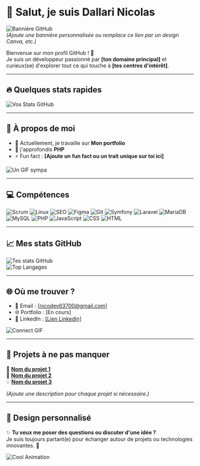# 👋 Salut, je suis Dallari Nicolas   

![Bannière GitHub](https://user-images.githubusercontent.com/placeholder-banner.jpg)  
*(Ajoute une bannière personnalisée ou remplace ce lien par un design Canva, etc.)*

Bienvenue sur mon profil GitHub ! 🚀  
Je suis un développeur passionné par **[ton domaine principal]** et curieux(se) d'explorer tout ce qui touche à **[tes centres d'intérêt]**.

---

## 🔥 Quelques stats rapides  
![Vos Stats GitHub](https://github-readme-stats.vercel.app/api?username=NicolasDallari&show_icons=true&theme=radical)

---

## 🚀 À propos de moi  

- 🔭 Actuellement, je travaille sur **Mon portfolio**  
- 🌱 j'approfondis **PHP**   
- ⚡ Fun fact : **[Ajoute un fun fact ou un trait unique sur toi ici]**  

![Un GIF sympa](https://media.giphy.com/media/26n6WywJyh39n1pBu/giphy.gif)  

---

## 💻 Compétences
![Scrum](https://img.shields.io/badge/Scrum-6DB33F?style=for-the-badge&logo=scrumalliance&logoColor=white)
![Linux](https://img.shields.io/badge/Linux-FCC624?style=for-the-badge&logo=linux&logoColor=black)
![SEO](https://img.shields.io/badge/SEO-326CE5?style=for-the-badge&logo=google&logoColor=white)
![Figma](https://img.shields.io/badge/Figma-F24E1E?style=for-the-badge&logo=figma&logoColor=white)
![Git](https://img.shields.io/badge/Git-F05032?style=for-the-badge&logo=git&logoColor=white)
![Symfony](https://img.shields.io/badge/Symfony-000000?style=for-the-badge&logo=symfony&logoColor=white)
![Laravel](https://img.shields.io/badge/Laravel-FF2D20?style=for-the-badge&logo=laravel&logoColor=white)
![MariaDB](https://img.shields.io/badge/MariaDB-003545?style=for-the-badge&logo=mariadb&logoColor=white)
![MySQL](https://img.shields.io/badge/MySQL-4479A1?style=for-the-badge&logo=mysql&logoColor=white)
![PHP](https://img.shields.io/badge/PHP-777BB4?style=for-the-badge&logo=php&logoColor=white)
![JavaScript](https://img.shields.io/badge/JavaScript-F7DF1E?style=for-the-badge&logo=javascript&logoColor=black)
![CSS](https://img.shields.io/badge/CSS-1572B6?style=for-the-badge&logo=css3&logoColor=white)
![HTML](https://img.shields.io/badge/HTML-E34F26?style=for-the-badge&logo=html5&logoColor=white)

---

## 📈 Mes stats GitHub  

![Tes stats GitHub](https://github-readme-stats.vercel.app/api?username=TonPseudoGitHub&show_icons=true&theme=radical)  
![Top Langages](https://github-readme-stats.vercel.app/api/top-langs/?username=TonPseudoGitHub&layout=compact&theme=radical)  

---

## 🌐 Où me trouver ?  

- 📧 Email : [nicodev63700@gmail.com]  
- 🌐 Portfolio : [En cours]  
- 💬 LinkedIn : [[Lien LinkedIn]](https://www.linkedin.com/in/dallari-nicolas-6556382a9)  

![Connect GIF](https://media.giphy.com/media/3o7abldj0b3rxrZUxW/giphy.gif)

---

## 🎯 Projets à ne pas manquer  

🌟 **[Nom du projet 1](https://github.com/TonPseudoGitHub/Projet1)**  
📌 **[Nom du projet 2](https://github.com/TonPseudoGitHub/Projet2)**  
💡 **[Nom du projet 3](https://github.com/TonPseudoGitHub/Projet3)**  

*(Ajoute une description pour chaque projet si nécessaire.)*

---

## 🎨 Design personnalisé  

✨ **Tu veux me poser des questions ou discuter d'une idée ?**  
Je suis toujours partant(e) pour échanger autour de projets ou technologies innovantes. 🚀  

![Cool Animation](https://media.giphy.com/media/13HgwGsXF0aiGY/giphy.gif)
